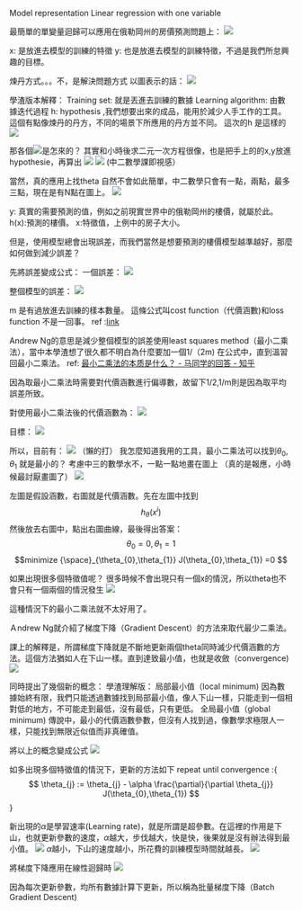 Model representation 
Linear regression with one variable

最簡單的單變量迴歸可以應用在俄勒岡州的房價預測問題上：
![](jpd/download3.png) 

x: 是放進去模型的訓練的特徵
y: 也是放進去模型的訓練特徵，不過是我們所怠興趣的目標。

煉丹方式。。。不，是解決問題方式
以圖表示的話： 
![](jpd/download2.png) 

 
 學渣版本解釋：
Training set: 就是丟進去訓練的數據
Learning algorithm: 由數據迭代過程
h: hypothesis ,我們想要出來的成品，能用於減少人手工作的工具。這個有點像煉丹的丹方，不同的場景下所應用的丹方並不同。
這次的h 是這樣的
<img src="http://latex.codecogs.com/gif.latex?\$$h(x)_{\theta}=\theta_{0}+\theta_{1}x$$" />

那各個<img src="http://latex.codecogs.com/gif.latex?$ \theta $ " />是怎來的？
其實和小時後求二元一次方程很像，也是把手上的的x,y放進hypothesie，再算出
<img src="http://latex.codecogs.com/gif.latex?$$  \theta_{0} + \theta_{1}  $$ " />
![](jpd/download4.png) 
(中二數學課即視感）

當然，真的應用上找theta 自然不會如此簡單，中二數學只會有一點，兩點，最多三點，現在是有N點在圖上。
![](jpd/download5.png) 

y: 真實的需要預測的值，例如之前現實世界中的俄勒岡州的樓價，就屬於此。
h(x):預測的樓價。
x:特徵值，上例中的房子大小。


但是，使用模型總會出現誤差，而我們當然是想要預測的樓價模型越準越好，那麼如何做到減少誤差？

先將誤差變成公式：
一個誤差：
<img src="http://latex.codecogs.com/gif.latex?$$ (h_{\theta}(x)- y) $$ " />

整個模型的誤差：
<img src="http://latex.codecogs.com/gif.latex?$$ \sum_{i=1}^{m}  (h_{\theta}(x)^{i} - y^{i} ) $$ " />

m 是有過放進去訓練的樣本數量。
這條公式叫cost function（代價涵數)和loss function 不是一回事。
ref :[link](https://www.coursera.org/learn/neural-networks-deep-learning/lecture/yWaRd/logistic-regression-cost-function) 

Andrew Ng的意思是減少整個模型的誤差使用least squares method（最小二乘法），當中本學渣想了很久都不明白為什麼要加一個1/（2m) 在公式中，直到溫習回最小二乘法。
ref:
[最小二乘法的本质是什么？ - 马同学的回答 - 知乎](https://www.zhihu.com/question/37031188/answer/411760828) 

 因為取最小二乘法時需要對代價涵數進行偏導數，故留下1/2,1/m則是因為取平均誤差所致。
 
 對使用最小二乘法後的代價涵數為：
 <img src="http://latex.codecogs.com/gif.latex? $$ J(\theta_{0},\theta_{1}) = \frac{1}{2m} \sum_{i=1}^{m}  (h_{\theta}(x)^{i} - y^{i}) $$" />

 目標：
 <img src="http://latex.codecogs.com/gif.latex?$$ (h_{\theta}(x)- y) $$ $$ minimize {\space}_{\theta_{0},\theta_{1}}  J(\theta_{0},\theta_{1}) $$ " />

 
 所以，目前有：
 ![](note/jpd/download6.png) 
 （懶的打）
 我怎麼知道我用的工具，最小二乘法可以找到$\theta_{0},\theta_{1}$ 就是最小的？
 考慮中三的數學水不，一點一點地畫在圖上
 （真的是報應，小時候最討厭畫圖了）
 ![](note/jpd/download7.png) 
 
 左圖是假設涵數，右圖就是代價涵數。先在左圖中找到
 $$h_{\theta}(x^{i})$$
然後放去右圖中，點出右圖曲線，最後得出答案：
$$ \theta_{0} = 0, \theta_{1} =1 $$
$$minimize {\space}_{\theta_{0},\theta_{1}}  J(\theta_{0},\theta_{1}) =0 $$

如果出現很多個特徵值呢？
很多時候不會出現只有一個x的情況，所以theta也不會只有一個兩個的情況發生
![](note/jpd/download8.png) 

這種情況下的最小二乘法就不太好用了。

Ａndrew Ng就介紹了梯度下降（Gradient Descent）的方法來取代最少二乘法。

課上的解釋是，所謂梯度下降就是不斷地更新兩個theta同時滅少代價涵數的方法。這個方法猶如人在下山一樣。直到達致最小值，也就是收斂（convergence)
![](/home/fion/note/jpd/download9.png) 


同時提出了幾個新的概念：
學渣理解版：
局部最小值（local minimum)
因為數據始終有限，我們只能透過數據找到局部最小值，像人下山一樣，只能走到一個相對低的地方，不可能走到最低，沒有最低，只有更低。
全局最小值（global minimum)
傳說中，最小的代價涵數參數，但沒有人找到過，像數學求極限人一樣，只能找到無限近似值而非真確值。

將以上的概念變成公式
![](imgs/20190818-164855.png)

如多出現多個特徵值的情況下，更新的方法如下
repeat until convergence :{
$$ \theta_{j} := \theta_{j} - \alpha \frac{\partial}{\partial \theta_{j}}  J(\theta_{0},\theta_{1}) $$
}

新出現的$\alpha$是學習速率(Learning rate)，就是所謂是超參數。在這裡的作用是下山，也就更新參數的速度，$\alpha$越大，步伐越大，快是快，後果就是沒有辦法得到最小值。
![](imgs/20190818-171205.png)
$\alpha$越小，下山的速度越小，所花費的訓練模型時間就越長。
![](imgs/20190818-171137.png)


將梯度下降應用在線性迴歸時
![](imgs/20190818-171830.png)

因為每次更新參數，均所有數據計算下更新，所以稱為批量梯度下降（Batch Gradient Descent)